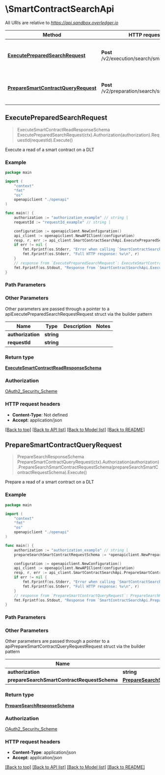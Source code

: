 # \SmartContractSearchApi

All URIs are relative to *https://api.sandbox.overledger.io*

Method | HTTP request | Description
------------- | ------------- | -------------
[**ExecutePreparedSearchRequest**](SmartContractSearchApi.md#ExecutePreparedSearchRequest) | **Post** /v2/execution/search/smartcontract | Execute a read of a smart contract on a DLT
[**PrepareSmartContractQueryRequest**](SmartContractSearchApi.md#PrepareSmartContractQueryRequest) | **Post** /v2/preparation/search/smartcontract | Prepare a read of a smart contract on a DLT



## ExecutePreparedSearchRequest

> ExecuteSmartContractReadResponseSchema ExecutePreparedSearchRequest(ctx).Authorization(authorization).RequestId(requestId).Execute()

Execute a read of a smart contract on a DLT



### Example

```go
package main

import (
    "context"
    "fmt"
    "os"
    openapiclient "./openapi"
)

func main() {
    authorization := "authorization_example" // string | 
    requestId := "requestId_example" // string | 

    configuration := openapiclient.NewConfiguration()
    api_client := openapiclient.NewAPIClient(configuration)
    resp, r, err := api_client.SmartContractSearchApi.ExecutePreparedSearchRequest(context.Background()).Authorization(authorization).RequestId(requestId).Execute()
    if err != nil {
        fmt.Fprintf(os.Stderr, "Error when calling `SmartContractSearchApi.ExecutePreparedSearchRequest``: %v\n", err)
        fmt.Fprintf(os.Stderr, "Full HTTP response: %v\n", r)
    }
    // response from `ExecutePreparedSearchRequest`: ExecuteSmartContractReadResponseSchema
    fmt.Fprintf(os.Stdout, "Response from `SmartContractSearchApi.ExecutePreparedSearchRequest`: %v\n", resp)
}
```

### Path Parameters



### Other Parameters

Other parameters are passed through a pointer to a apiExecutePreparedSearchRequestRequest struct via the builder pattern


Name | Type | Description  | Notes
------------- | ------------- | ------------- | -------------
 **authorization** | **string** |  | 
 **requestId** | **string** |  | 

### Return type

[**ExecuteSmartContractReadResponseSchema**](ExecuteSmartContractReadResponseSchema.md)

### Authorization

[OAuth2_Security_Scheme](../README.md#OAuth2_Security_Scheme)

### HTTP request headers

- **Content-Type**: Not defined
- **Accept**: application/json

[[Back to top]](#) [[Back to API list]](../README.md#documentation-for-api-endpoints)
[[Back to Model list]](../README.md#documentation-for-models)
[[Back to README]](../README.md)


## PrepareSmartContractQueryRequest

> PrepareSearchResponseSchema PrepareSmartContractQueryRequest(ctx).Authorization(authorization).PrepareSearchSmartContractRequestSchema(prepareSearchSmartContractRequestSchema).Execute()

Prepare a read of a smart contract on a DLT



### Example

```go
package main

import (
    "context"
    "fmt"
    "os"
    openapiclient "./openapi"
)

func main() {
    authorization := "authorization_example" // string | 
    prepareSearchSmartContractRequestSchema := *openapiclient.NewPrepareSearchSmartContractRequestSchema() // PrepareSearchSmartContractRequestSchema | 

    configuration := openapiclient.NewConfiguration()
    api_client := openapiclient.NewAPIClient(configuration)
    resp, r, err := api_client.SmartContractSearchApi.PrepareSmartContractQueryRequest(context.Background()).Authorization(authorization).PrepareSearchSmartContractRequestSchema(prepareSearchSmartContractRequestSchema).Execute()
    if err != nil {
        fmt.Fprintf(os.Stderr, "Error when calling `SmartContractSearchApi.PrepareSmartContractQueryRequest``: %v\n", err)
        fmt.Fprintf(os.Stderr, "Full HTTP response: %v\n", r)
    }
    // response from `PrepareSmartContractQueryRequest`: PrepareSearchResponseSchema
    fmt.Fprintf(os.Stdout, "Response from `SmartContractSearchApi.PrepareSmartContractQueryRequest`: %v\n", resp)
}
```

### Path Parameters



### Other Parameters

Other parameters are passed through a pointer to a apiPrepareSmartContractQueryRequestRequest struct via the builder pattern


Name | Type | Description  | Notes
------------- | ------------- | ------------- | -------------
 **authorization** | **string** |  | 
 **prepareSearchSmartContractRequestSchema** | [**PrepareSearchSmartContractRequestSchema**](PrepareSearchSmartContractRequestSchema.md) |  | 

### Return type

[**PrepareSearchResponseSchema**](PrepareSearchResponseSchema.md)

### Authorization

[OAuth2_Security_Scheme](../README.md#OAuth2_Security_Scheme)

### HTTP request headers

- **Content-Type**: application/json
- **Accept**: application/json

[[Back to top]](#) [[Back to API list]](../README.md#documentation-for-api-endpoints)
[[Back to Model list]](../README.md#documentation-for-models)
[[Back to README]](../README.md)

